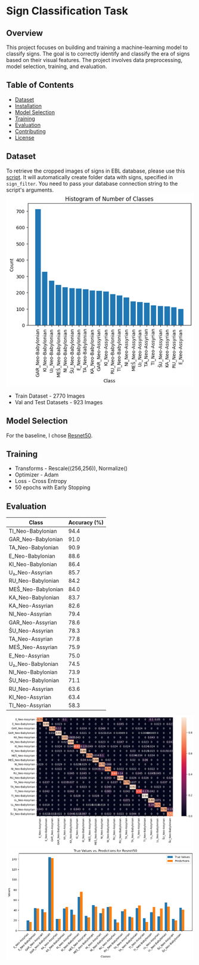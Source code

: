 # Sign Classification Task

## Overview

This project focuses on building and training a machine-learning model to classify signs. The goal is to correctly identify and classify the era of signs based on their visual features. The project involves data preprocessing, model selection, training, and evaluation.


## Table of Contents

- [Dataset](#dataset)
- [Installation](#installation)
- [Model Selection](#model-selection)
- [Training](#training)
- [Evaluation](#evaluation)
- [Contributing](#contributing)
- [License](#license)

## Dataset

To retrieve the cropped images of signs in EBL database, please use this [script](data_retrieval/get_signs.py). It will automatically create folder data with signs, specified in `sign_filter`. 
You need to pass your database connection string to the script's arguments.
![Image Alt Text](imgs/class_imbalance.png)
* Train Dataset - 2770 Images
* Val and Test Datasets - 923 Images


## Model Selection

For the baseline, I chose [Resnet50](https://pytorch.org/vision/main/models/generated/torchvision.models.resnet50.html).

## Training
* Transforms - Rescale((256,256)), Normalize()
* Optimizer - Adam
* Loss - Cross Entropy
* 50 epochs with Early Stopping

## Evaluation
| Class                | Accuracy (%) |
|----------------------|--------------|
| TI_Neo-Babylonian    | 94.4         |
| GAR_Neo-Babylonian   | 91.0         |
| TA_Neo-Babylonian    | 90.9         |
| E_Neo-Babylonian     | 88.6         |
| KI_Neo-Babylonian    | 86.4         |
| U₂_Neo-Assyrian      | 85.7         |
| RU_Neo-Babylonian    | 84.2         |
| MEŠ_Neo-Babylonian   | 84.0         |
| KA_Neo-Babylonian    | 83.7         |
| KA_Neo-Assyrian      | 82.6         |
| NI_Neo-Assyrian      | 79.4         |
| GAR_Neo-Assyrian     | 78.6         |
| ŠU_Neo-Assyrian      | 78.3         |
| TA_Neo-Assyrian      | 77.8         |
| MEŠ_Neo-Assyrian     | 75.9         |
| E_Neo-Assyrian       | 75.0         |
| U₂_Neo-Babylonian    | 74.5         |
| NI_Neo-Babylonian    | 73.9         |
| ŠU_Neo-Babylonian    | 71.1         |
| RU_Neo-Assyrian      | 63.6         |
| KI_Neo-Assyrian      | 63.4         |
| TI_Neo-Assyrian      | 58.3         |





![Image Alt Text](imgs/heatmap.png)
![Image Alt Text](imgs/Resnet50Result.png)

